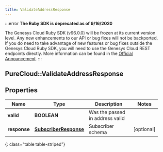 ```yaml
---
title: ValidateAddressResponse
---
```


:::error
**The Ruby SDK is deprecated as of 9/16/2020**

The Genesys Cloud Ruby SDK (v96.0.0) will be frozen at its current version level. Any new enhancements to our API or bug fixes will not be backported. If you do need to take advantage of new features or bug fixes outside the Genesys Cloud Ruby SDK, you will need to use the Genesys Cloud REST endpoints directly. More information can be found in the [Official Announcement](https://developer.mypurecloud.com/forum/t/announcement-genesys-cloud-ruby-sdk-end-of-life/8850).
:::


## PureCloud::ValidateAddressResponse

## Properties

|Name | Type | Description | Notes|
|------------ | ------------- | ------------- | -------------|
| **valid** | **BOOLEAN** | Was the passed in address valid | |
| **response** | [**SubscriberResponse**](SubscriberResponse.html) | Subscriber schema | [optional] |
{: class="table table-striped"}


